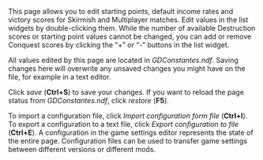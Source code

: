This page allows you to edit starting points, default income rates and victory scores for Skirmish and Multiplayer matches. Edit values in the list widgets by double-clicking them. While the number of available Destruction scores or starting point values cannot be changed, you can add or remove Conquest scores by clicking the “+” or “-” buttons in the list widget.

All values edited by this page are located in *GDConstantes.ndf*. Saving changes here will overwrite any unsaved changes you might have on the file, for example in a text editor.

Click *save* (**Ctrl+S**) to save your changes. If you want to reload the page status from *GDConstantes.ndf*, click *restore* (**F5**).

To import a configuration file, click *Import configuration form file* (**Ctrl+I**). To export a configuration to a text file, click *Export configuration to file* (**Ctrl+E**). A configuration in the game settings editor represents the state of the entire page. Configuration files can be used to transfer game settings between different versions or different mods.